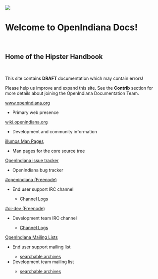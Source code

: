 <div class="jumbotron">
  <img src = "Openindiana.png">
  <h1>Welcome to OpenIndiana Docs!</h1>
  <br>
  <h2>Home of the <b>Hipster Handbook</b></h2>
  <br>
  <p>This site contains <b>DRAFT</b> documentation which may contain errors!</p>
  <p>Please help us improve and expand this site. See the <b>Contrib</b> section for more details about joining the OpenIndiana Documentation Team.</p>
</div>

<div class="col-sm-6">
  <div class="panel panel-default">
    <div class="panel-heading"><a href="http://www.openindiana.org">www.openindiana.org</a></div>
    <div class="panel-body"><ul><li>Primary web presence</li></ul></div>
  </div>
  <div class="panel panel-default">
    <div class="panel-heading"><a href="http://wiki.openindiana.org">wiki.openindiana.org</a></div>
    <div class="panel-body"><ul><li>Development and community information</li></ul></div>
  </div>
  <div class="panel panel-default">
    <div class="panel-heading"><a href="https://illumos.org/man/">illumos Man Pages</a></div>
    <div class="panel-body"><ul><li>Man pages for the core source tree</li></ul></div>
  </div>
  <div class="panel panel-default">
    <div class="panel-heading"><a href="https://www.illumos.org/projects/openindiana/issues">OpenIndiana issue tracker</a></div>
    <div class="panel-body"><ul><li>OpenIndiana bug tracker</li></ul></div>
  </div>
</div>

<div class="col-sm-6">
  <div class="panel panel-default">
    <div class="panel-heading"><a href="irc://irc.freenode.net/openindiana">#openindiana (Freenode)</a></div>
    <div class="panel-body">
      <ul>
        <li>End user support IRC channel</li>
        <ul><li><a href="http://echelog.com/logs/browse/openindiana">Channel Logs</a></li></ul>
      </ul>
    </div>
  </div>
  <div class="panel panel-default">
    <div class="panel-heading"><a href="irc://irc.freenode.net/oi-dev">#oi-dev (Freenode)</a></div>
    <div class="panel-body">
      <ul>
        <li>Development team IRC channel</li>
        <ul><li><a href="http://echelog.com/logs/browse/oi-dev">Channel Logs</a></li></ul>
      </ul>
    </div>
  </div>
  <div class="panel panel-default">
    <div class="panel-heading"><a href="http://openindiana.org/mailman">OpenIndiana Mailing Lists</a></div>
    <div class="panel-body">
      <ul>
        <li>End user support mailing list</li>
        <ul><li><a href="https://www.mail-archive.com/openindiana-discuss@openindiana.org/">searchable archives</a></li></ul>
        <li>Development team mailing list</li>
        <ul><li><a href="https://www.mail-archive.com/oi-dev@openindiana.org/">searchable archives</a></li></ul>
      </ul>
    </div>
  </div>
</div>

